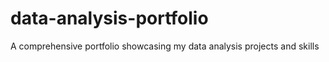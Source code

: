 # data-analysis-portfolio
A comprehensive portfolio showcasing my data analysis projects and skills
